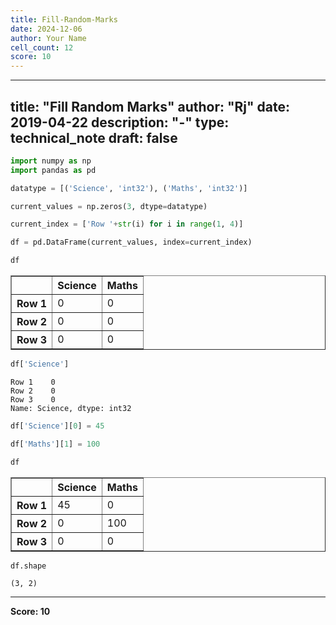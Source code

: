 ```yaml
---
title: Fill-Random-Marks
date: 2024-12-06
author: Your Name
cell_count: 12
score: 10
---
```


---
title: "Fill Random Marks"
author: "Rj"
date: 2019-04-22
description: "-"
type: technical_note
draft: false
---

```python
import numpy as np
import pandas as pd
```


```python
datatype = [('Science', 'int32'), ('Maths', 'int32')]
```


```python
current_values = np.zeros(3, dtype=datatype)
```


```python
current_index = ['Row '+str(i) for i in range(1, 4)]
```


```python
df = pd.DataFrame(current_values, index=current_index)
```


```python
df
```




<div>
<style scoped>
    .dataframe tbody tr th:only-of-type {
        vertical-align: middle;
    }

    .dataframe tbody tr th {
        vertical-align: top;
    }

    .dataframe thead th {
        text-align: right;
    }
</style>
<table border="1" class="dataframe">
  <thead>
    <tr style="text-align: right;">
      <th></th>
      <th>Science</th>
      <th>Maths</th>
    </tr>
  </thead>
  <tbody>
    <tr>
      <th>Row 1</th>
      <td>0</td>
      <td>0</td>
    </tr>
    <tr>
      <th>Row 2</th>
      <td>0</td>
      <td>0</td>
    </tr>
    <tr>
      <th>Row 3</th>
      <td>0</td>
      <td>0</td>
    </tr>
  </tbody>
</table>
</div>




```python
df['Science']
```




    Row 1    0
    Row 2    0
    Row 3    0
    Name: Science, dtype: int32




```python
df['Science'][0] = 45
```


```python
df['Maths'][1] = 100
```


```python
df
```




<div>
<style scoped>
    .dataframe tbody tr th:only-of-type {
        vertical-align: middle;
    }

    .dataframe tbody tr th {
        vertical-align: top;
    }

    .dataframe thead th {
        text-align: right;
    }
</style>
<table border="1" class="dataframe">
  <thead>
    <tr style="text-align: right;">
      <th></th>
      <th>Science</th>
      <th>Maths</th>
    </tr>
  </thead>
  <tbody>
    <tr>
      <th>Row 1</th>
      <td>45</td>
      <td>0</td>
    </tr>
    <tr>
      <th>Row 2</th>
      <td>0</td>
      <td>100</td>
    </tr>
    <tr>
      <th>Row 3</th>
      <td>0</td>
      <td>0</td>
    </tr>
  </tbody>
</table>
</div>




```python
df.shape
```




    (3, 2)




---
**Score: 10**